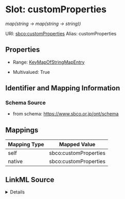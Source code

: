 

# Slot: customProperties 


_map(string -> map(string -> string))_





URI: [sbco:customProperties](https://www.sbco.or.jp/ont/customProperties)
Alias: customProperties

<!-- no inheritance hierarchy -->







## Properties

* Range: [KeyMapOfStringMapEntry](KeyMapOfStringMapEntry.md)

* Multivalued: True




## Identifier and Mapping Information






### Schema Source


* from schema: https://www.sbco.or.jp/ont/schema




## Mappings

| Mapping Type | Mapped Value |
| ---  | ---  |
| self | sbco:customProperties |
| native | sbco:customProperties |




## LinkML Source

<details>
```yaml
name: customProperties
description: map(string -> map(string -> string))
from_schema: https://www.sbco.or.jp/ont/schema
rank: 1000
alias: customProperties
range: KeyMapOfStringMapEntry
multivalued: true
inlined: true
inlined_as_list: true

```
</details>